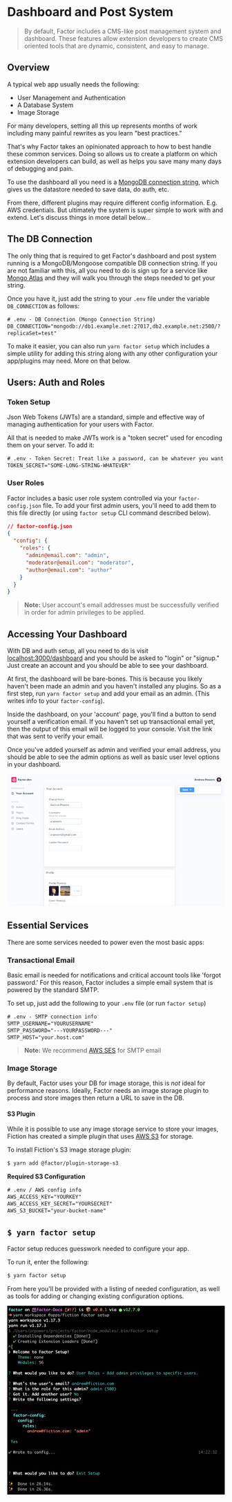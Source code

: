 # Dashboard and Post System

> By default, Factor includes a CMS-like post management system and dashboard. These features allow extension developers to create CMS oriented tools that are dynamic, consistent, and easy to manage.

## Overview

A typical web app usually needs the following:

- User Management and Authentication
- A Database System
- Image Storage

For many developers, setting all this up represents months of work including many painful rewrites as you learn "best practices."

That's why Factor takes an opinionated approach to how to best handle these common services. Doing so allows us to create a platform on which extension developers can build, as well as helps you save many many days of debugging and pain.

To use the dashboard all you need is a [MongoDB connection string](https://docs.mongodb.com/manual/reference/connection-string/), which gives us the datastore needed to save data, do auth, etc.

From there, different plugins may require different config information. E.g. AWS credentials. But ultimately the system is super simple to work with and extend. Let's discuss things in more detail below...

## The DB Connection

The only thing that is required to get Factor's dashboard and post system running is a MongoDB/Mongoose compatible DB connection string. If you are not familiar with this, all you need to do is sign up for a service like [Mongo Atlas](https://www.mongodb.com/cloud/atlas) and they will walk you through the steps needed to get your string.

Once you have it, just add the string to your `.env` file under the variable `DB_CONNECTION` as follows:

```git
# .env - DB Connection (Mongo Connection String)
DB_CONNECTION="mongodb://db1.example.net:27017,db2.example.net:2500/?replicaSet=test"
```

To make it easier, you can also run `yarn factor setup` which includes a simple utility for adding this string along with any other configuration your app/plugins may need. More on that below.

## Users: Auth and Roles

### Token Setup

Json Web Tokens (JWTs) are a standard, simple and effective way of managing authentication for your users with Factor.

All that is needed to make JWTs work is a "token secret" used for encoding them on your server. To add it:

```git
# .env - Token Secret: Treat like a password, can be whatever you want
TOKEN_SECRET="SOME-LONG-STRING-WHATEVER"
```

### User Roles

Factor includes a basic user role system controlled via your `factor-config.json` file. To add your first admin users, you'll need to add them to this file directly (or using `factor setup` CLI command described below).

```json
// factor-config.json
{
  "config": {
    "roles": {
      "admin@email.com": "admin",
      "moderator@email.com": "moderator",
      "author@email.com": "author"
    }
  }
}
```

> **Note:** User account's email addresses must be successfully verified in order for admin privileges to be applied.

## Accessing Your Dashboard

With DB and auth setup, all you need to do is visit [localhost:3000/dashboard](http://localhost:3000/dashboard) and you should be asked to "login" or "signup." Just create an account and you should be able to see your dashboard.

At first, the dashboard will be bare-bones. This is because you likely haven't been made an admin and you haven't installed any plugins. So as a first step, run `yarn factor setup` and add your email as an admin. (This writes info to your `factor-config`).

Inside the dashboard, on your 'account' page, you'll find a button to send yourself a verification email. If you haven't set up transactional email yet, then the output of this email will be logged to your console. Visit the link that was sent to verify your email.

Once you've added yourself as admin and verified your email address, you should be able to see the admin options as well as basic user level options in your dashboard.

![Factor Dashboard](./dashboard.png)

## Essential Services

There are some services needed to power even the most basic apps:

### Transactional Email

Basic email is needed for notifications and critical account tools like 'forgot password.' For this reason, Factor includes a simple email system that is powered by the standard SMTP.

To set up, just add the following to your `.env` file (or run `factor setup`)

```git
# .env - SMTP connection info
SMTP_USERNAME="YOURUSERNAME"
SMTP_PASSWORD="---YOURPASSWORD---"
SMTP_HOST="your.host.com"

```

> **Note:** We recommend [AWS SES](https://aws.amazon.com/ses/) for SMTP email

### Image Storage

By default, Factor uses your DB for image storage, this is _not_ ideal for performance reasons. Ideally, Factor needs an image storage plugin to process and store images then return a URL to save in the DB.

#### S3 Plugin

While it is possible to use any image storage service to store your images, Fiction has created a simple plugin that uses [AWS S3](https://aws.amazon.com/s3/) for storage.

To install Fiction's S3 image storage plugin:

```bash
$ yarn add @factor/plugin-storage-s3
```

**Required S3 Configuration**

```git
# .env / AWS config info
AWS_ACCESS_KEY="YOURKEY"
AWS_ACCESS_KEY_SECRET="YOURSECRET"
AWS_S3_BUCKET="your-bucket-name"
```

## `$ yarn factor setup`

Factor setup reduces guesswork needed to configure your app.

To run it, enter the following:

```bash
$ yarn factor setup
```

From here you'll be provided with a listing of needed configuration, as well as tools for adding or changing existing configuration options.

![Factor Setup](./factor-setup.png)
